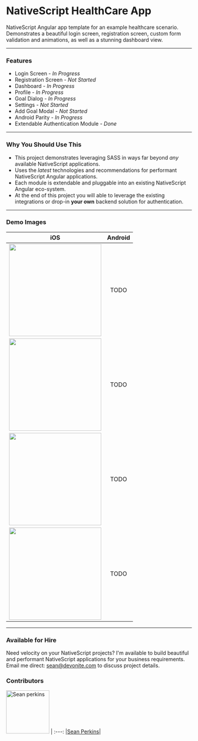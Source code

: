 # NativeScript HealthCare App
NativeScript Angular app template for an example healthcare scenario. Demonstrates a beautiful login screen, registration screen, custom form validation and animations, as well as a stunning dashboard view.

---

### Features
- Login Screen - _In Progress_
- Registration Screen - _Not Started_
- Dashboard - _In Progress_
- Profile - _In Progress_
- Goal Dialog - _In Progress_
- Settings - _Not Started_
- Add Goal Modal - _Not Started_
- Android Parity - _In Progress_
- Extendable Authentication Module - _Done_

---

### Why You Should Use This
- This project demonstrates leveraging SASS in ways far beyond _any_ available NativeScript applications.
- Uses the _latest_ technologies and recommendations for performant NativeScript Angular applications.
- Each module is extendable and pluggable into an existing NativeScript Angular eco-system.
- At the end of this project you will able to leverage the existing integrations or drop-in **your own** backend solution for authentication.

---

### Demo Images

|iOS|Android|
|:---:|:---:|
|<img src="https://slack-imgs.com/?c=1&url=https%3A%2F%2Fi.gyazo.com%2F492533e8756f73d86bcdbe370900f38b.gif" width="250px"/>|TODO|
|<img src="https://user-images.githubusercontent.com/13732623/31262439-ee65ac98-aa28-11e7-8b68-6e8b3f62c19a.png" width="250px">|TODO|
|<img src="https://user-images.githubusercontent.com/13732623/31211882-c1a5316a-a96a-11e7-81d0-41ba8e55314c.png" width="250px">|TODO|
|<img src="https://user-images.githubusercontent.com/13732623/31325719-2ce96948-ac8e-11e7-846e-c798d9f6b38b.png" width="250px">|TODO|

---

### Available for Hire

Need velocity on your NativeScript projects? I'm available to build beautiful and performant NativeScript applications for your business requirements. Email me direct: sean@devonite.com to discuss project details.

### Contributors

[<img alt="Sean perkins" src="https://avatars1.githubusercontent.com/u/13732623?v=3&s=117" width="117">](https://github.com/sean-perkins) |
:---:
|[Sean Perkins](https://github.com/sean-perkins)|
